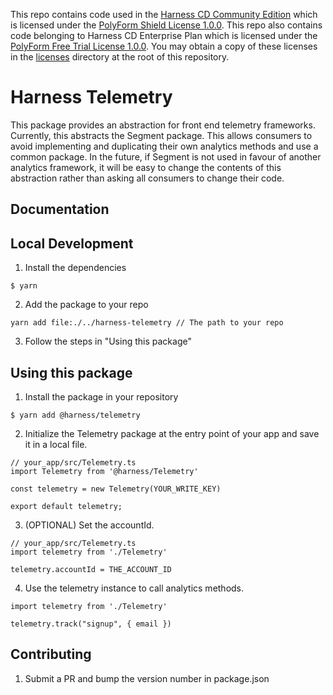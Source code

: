 This repo contains code used in the [Harness CD Community Edition](https://github.com/harness/harness-cd-community) which is licensed under the [PolyForm Shield License 1.0.0](./licenses/PolyForm-Shield-1.0.0.txt). This repo also contains code belonging to Harness CD Enterprise Plan which is licensed under the [PolyForm Free Trial License 1.0.0](./licenses/PolyForm-Free-Trial-1.0.0.txt). You may obtain a copy of these licenses in the [licenses](./licenses/) directory at the root of this repository.

# Harness Telemetry

This package provides an abstraction for front end telemetry frameworks. Currently, this abstracts the Segment package.
This allows consumers to avoid implementing and duplicating their own analytics methods and use a common package. In the future, if Segment is not used in favour of another analytics framework, it will be easy to change the contents of this abstraction rather than asking all consumers to change their code.

## Documentation


## Local Development

1. Install the dependencies

```
$ yarn
```

2. Add the package to your repo

```
yarn add file:./../harness-telemetry // The path to your repo
```

3. Follow the steps in "Using this package"

## Using this package

1. Install the package in your repository

```
$ yarn add @harness/telemetry
```

2. Initialize the Telemetry package at the entry point of your app and save it in a local file.

```
// your_app/src/Telemetry.ts
import Telemetry from '@harness/Telemetry'

const telemetry = new Telemetry(YOUR_WRITE_KEY)

export default telemetry;
```

3. (OPTIONAL) Set the accountId.

```
// your_app/src/Telemetry.ts
import telemetry from './Telemetry'

telemetry.accountId = THE_ACCOUNT_ID
```

4. Use the telemetry instance to call analytics methods.

```
import telemetry from './Telemetry'

telemetry.track("signup", { email })
```

## Contributing

1. Submit a PR and bump the version number in package.json

